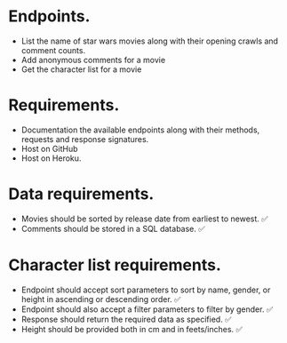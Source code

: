# Endpoints.
- List the name of star wars movies along with their opening crawls and comment counts.
- Add anonymous comments for a movie
- Get the character list for a movie

# Requirements.
- Documentation the available endpoints along with their methods, requests and response signatures.
- Host on GitHub
- Host on Heroku.

# Data requirements.
- Movies should be sorted by release date from earliest to newest. ✅
- Comments should be stored in a SQL database. ✅

# Character list requirements.
- Endpoint should accept sort parameters to sort by name, gender, or height in ascending or descending order. ✅
- Endpoint should also accept a filter parameters to filter by gender. ✅
- Response should return the required data as specified. ✅
- Height should be provided both in cm and in feets/inches. ✅ 